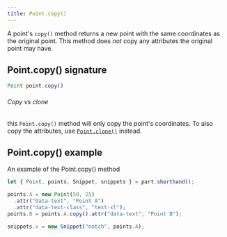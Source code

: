 ```yaml
---
title: Point.copy()
---
```

A point's `copy()` method returns a new point with the same coordinates as the original point.
This method does _not_ copy any attributes the original point may have.

## Point.copy() signature

```js
Point point.copy()
```

<Note>

###### Copy vs clone

this `Point.copy()` method will only copy the point's coordinates.
To also copy the attributes, use [`Point.clone()`](reference/api/point/clone/) instead.

</Note>

## Point.copy() example

<Example part="point_copy">
An example of the Point.copy() method
</Example>

```js
let { Point, points, Snippet, snippets } = part.shorthand();

points.A = new Point(50, 25)
  .attr("data-text", "Point A")
  .attr("data-text-class", "text-xl");
points.B = points.A.copy().attr("data-text", "Point B");

snippets.x = new Snippet("notch", points.A);
```
